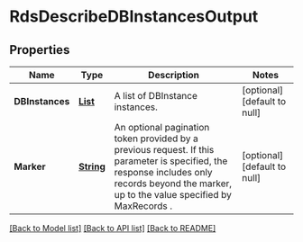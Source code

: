 # RdsDescribeDBInstancesOutput
## Properties

Name | Type | Description | Notes
------------ | ------------- | ------------- | -------------
**DBInstances** | [**List**](rds.DBInstance.md) | A list of DBInstance instances. | [optional] [default to null]
**Marker** | [**String**](string.md) | An optional pagination token provided by a previous request. If this parameter is specified, the response includes only records beyond the marker, up to the value specified by MaxRecords . | [optional] [default to null]

[[Back to Model list]](../README.md#documentation-for-models) [[Back to API list]](../README.md#documentation-for-api-endpoints) [[Back to README]](../README.md)


